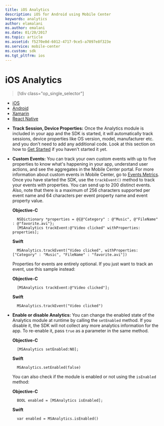 ```yaml
---
title: iOS Analytics
description: iOS for Android using Mobile Center
keywords: analytics
author: elamalani
ms.author: emalani
ms.date: 01/20/2017
ms.topic: article
ms.assetid: f5270e0d-6012-4717-9ce5-a7097e8f323e
ms.service: mobile-center
ms.custom: sdk
ms.tgt_pltfrm: ios
---
```


# iOS Analytics

> [!div class="op_single_selector"]
- [iOS](ios.md)
- [Android](android.md)
- [Xamarin](xamarin.md)
- [React Native](react-native.md)

* **Track Session, Device Properties:**  Once the Analytics module is included in your app and the SDK is started, it will automatically track sessions, device properties like OS version, model, manufacturer etc. and you don’t need to add any additional code.
    Look at this section on how to [Get Started](~/sdk/getting-started/ios.md) if you haven't started it yet.

* **Custom Events:** You can track your own custom events with up to five properties to know what's happening in your app, understand user actions, and see the aggregates in the Mobile Center portal. For more information about custom events in Mobile Center, go to [Events Metrics](~/analytics/understand-events). Once you have started the SDK, use the `trackEvent()` method to track your events with properties. You can send up to 200 distinct events. Also, note that there is a maximum of 256 characters supported per event name and 64 characters per event property name and event property value.

    **Objective-C**

        NSDictionary *properties = @{@"Category" : @"Music", @"FileName" : @"favorite.avi"};
        [MSAnalytics trackEvent:@"Video clicked" withProperties: properties];

    **Swift**

        MSAnalytics.trackEvent("Video clicked", withProperties: ["Category" : "Music", "FileName" : "favorite.avi"])


   Properties for events are entirely optional. If you just want to track an event, use this sample instead:

    **Objective-C**

        [MSAnalytics trackEvent:@"Video clicked"];


    **Swift**

        MSAnalytics.trackEvent("Video clicked")


* **Enable or disable Analytics:**  You can change the enabled state of the Analytics module at runtime by calling the `setEnabled` method. If you disable it, the SDK will not collect any more analytics information for the app. To re-enable it, pass `true` as a parameter in the same method.

    **Objective-C**

        [MSAnalytics setEnabled:NO];


    **Swift**

        MSAnalytics.setEnabled(false)


    You can also check if the module is enabled or not using the `isEnabled` method:

    **Objective-C**

        BOOL enabled = [MSAnalytics isEnabled];


    **Swift**

        var enabled = MSAnalytics.isEnabled()
